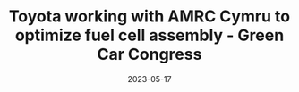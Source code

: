 ---
category:
- .nan
date: 2023-05-17
keyword_suggestion: ubuntu install docker
post_inspiration: https://www.greencarcongress.com/2023/04/20230425-amrc.html
silot_terms: digital automation
title: Toyota working with AMRC Cymru to optimize fuel cell assembly - Green Car Congress
---